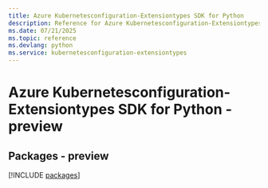 ```yaml
---
title: Azure Kubernetesconfiguration-Extensiontypes SDK for Python
description: Reference for Azure Kubernetesconfiguration-Extensiontypes SDK for Python
ms.date: 07/21/2025
ms.topic: reference
ms.devlang: python
ms.service: kubernetesconfiguration-extensiontypes
---
```

# Azure Kubernetesconfiguration-Extensiontypes SDK for Python - preview
## Packages - preview
[!INCLUDE [packages](kubernetesconfiguration-extensiontypes-index.md)]